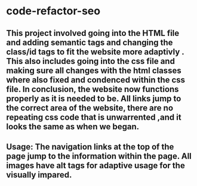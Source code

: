 # code-refactor-seo

## This project involved going into the HTML file and adding semantic tags and changing the class/id tags to fit the website more adaptivly . This also includes going into the css file and making sure all changes with the html classes where also fixed and condenced within the css file. In conclusion, the website now functions properly as it is needed to be. All links jump to the correct area of the website, there are no repeating css code that is unwarrented ,and it looks the same as when we began.

## Usage: The navigation links at the top of the page jump to the information within the page. All images have alt tags for adaptive usage for the visually impared.
